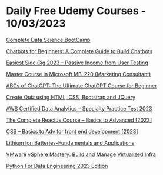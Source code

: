 # Daily Free Udemy Courses - 10/03/2023

[Complete Data Science BootCamp](https://www.udemy.com/course/complete-data-science-bootcamp/?couponCode=674273427C9E9B7F850A)
[Chatbots for Beginners: A Complete Guide to Build Chatbots](https://www.udemy.com/course/chatbots-for-beginners-a-complete-guide-to-build-chatbots/?couponCode=395877D7EA85B2CC6BB9)
[Easiest Side Gig 2023 – Passive Income from User Testing](https://www.udemy.com/course/easiest-side-gig-2022-passive-income-from-user-testing-course/?couponCode=USERTESTING20231)
[Master Course in Microsoft MB-220 (Marketing Consultant)](https://www.udemy.com/course/microsoft-mb-220-dynamics-365-marketing-functional-consultant/?couponCode=73EBD1D6E2812BE1FA68)
[ABCs of ChatGPT: The Ultimate ChatGPT Course for Beginner](https://www.udemy.com/course/abcs-of-chatgpt-the-ultimate-chatgpt-course-for-beginner/?couponCode=3C18B7C6AC748AB898ED)
[Create Quiz using HTML, CSS, Bootstrap and JQuery](https://www.udemy.com/course/create-quiz-using-html-css-bootstrap-and-jquery/?couponCode=74014CDCA990903A8EB0)
[AWS Certified Data Analytics – Specialty Practice Test 2023](https://www.udemy.com/course/aws-certified-data-analytics-specialty-practice-test-2023/?couponCode=859A7D7F9A4E38833711)
[The Complete ReactJs Course – Basics to Advanced [2023]](https://www.udemy.com/course/react-js-basics-to-advanced/?couponCode=FREEMAR106)
[CSS – Basics to Adv for front end development [2023]](https://www.udemy.com/course/css-basics-to-advanced/?couponCode=FREEMAR108)
[Lithium Ion Batteries-Fundamentals and Applications](https://www.udemy.com/course/lithium-ion-batteries-fundamentals-and-applications/?couponCode=9FC77EC5A47D7CD0D3A8)
[VMware vSphere Mastery: Build and Manage Virtualized Infra](https://www.udemy.com/course/vsphere-zero-hero/?couponCode=B0D17D02B3288FCBD7B4)
[Python For Data Engineering 2023 Edition](https://www.udemy.com/course/python-for-data-engineering/?couponCode=FREEPYTHONENROLL)
